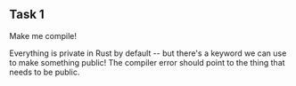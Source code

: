 ## Task 1

Make me compile!

<div class="hint">
  Everything is private in Rust by default -- but there's a keyword we can use to make something public!
  The compiler error should point to the thing that needs to be public.
</div>
